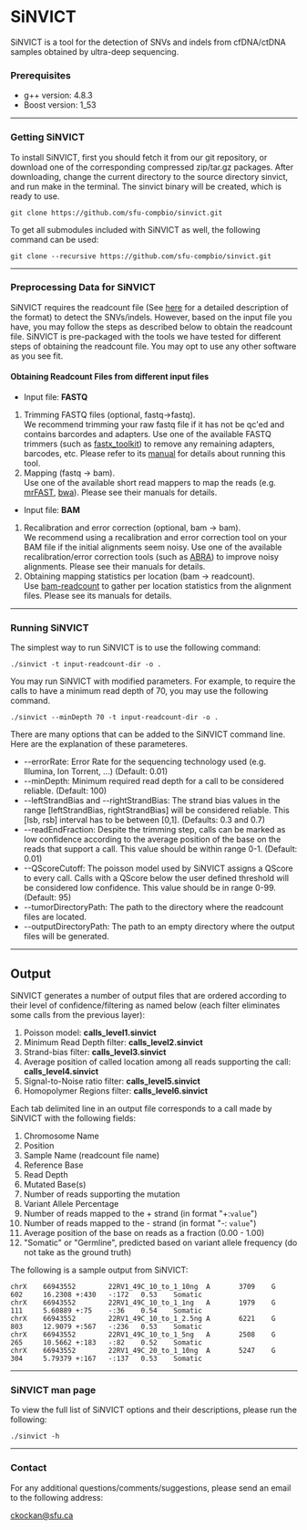 # SiNVICT #

SiNVICT is a tool for the detection of SNVs and indels from cfDNA/ctDNA samples obtained by ultra-deep sequencing.

### Prerequisites ###

* g++ version: 4.8.3
* Boost version: 1_53

----

### Getting SiNVICT ###

To install SiNVICT, first you should fetch it from our git repository, or download one of the corresponding compressed zip/tar.gz packages. After downloading, change the current directory to the source directory sinvict, and run make in the terminal. The sinvict binary will be created, which is ready to use.

```
git clone https://github.com/sfu-compbio/sinvict.git
```

To get all submodules included with SiNVICT as well, the following command can be used:

```
git clone --recursive https://github.com/sfu-compbio/sinvict.git
```
----

### Preprocessing Data for SiNVICT ###

SiNVICT requires the readcount file (See [here](https://github.com/genome/bam-readcount) for a detailed description of the format) to detect the SNVs/indels. However, based on the input file you have, you may follow the steps as described below to obtain the readcount file. SiNVICT is pre-packaged with the tools we have tested for different steps of obtaining the readcount file. You may opt to use any other software as you see fit.

#### Obtaining Readcount Files from different  input files ####

* Input file: **FASTQ**
 1. Trimming FASTQ files (optional, fastq->fastq).  
   We recommend trimming your raw fastq file if it has not be qc'ed and contains barcordes and adapters.  Use one of the available FASTQ trimmers (such as [fastx_toolkit](http://hannonlab.cshl.edu/fastx_toolkit/)) to remove any remaining adapters, barcodes, etc. Please refer to its [manual](http://hannonlab.cshl.edu/fastx_toolkit/commandline.html#fastx_trimmer_usage) for details about running this tool.
 2. Mapping (fastq -> bam).  
   Use one of the available short read mappers to map the reads (e.g. [mrFAST](https://github.com/BilkentCompGen/mrfast), [bwa](https://github.com/lh3/bwa)). Please see their manuals for details.
* Input file: **BAM**
 1. Recalibration and error correction (optional, bam -> bam).  
   We recommend using a recalibration and error correction tool on your BAM file if the initial alignments seem noisy. Use one of the available recalibration/error correction tools (such as [ABRA](https://github.com/mozack/abra)) to improve noisy alignments. Please see their manuals for details.
 2. Obtaining mapping statistics per location (bam -> readcount).  
   Use [bam-readcount](https://github.com/genome/bam-readcount) to gather per location statistics from the alignment files. Please see its manuals for details.

----

### Running SiNVICT ###

The simplest way to run SiNVICT is to use the following command:

```
./sinvict -t input-readcount-dir -o .
```

You may run SiNVICT with modified parameters. For example, to require the calls to have a minimum read depth of 70, you may use the following command.
```
./sinvict --minDepth 70 -t input-readcount-dir -o .
```

There are many options that can be added to the SiNVICT command line. Here are the explanation of these parameteres.

 * --errorRate:  Error Rate for the sequencing technology used (e.g. Illumina, Ion Torrent, ...) (Default: 0.01)
 * --minDepth: Minimum required read depth for a call to be considered reliable. (Default: 100)
 * --leftStrandBias and --rightStrandBias: The strand bias values in the range [leftStrandBias, rightStrandBias] will be considered reliable. This [lsb, rsb] interval has to be between [0,1]. (Defaults: 0.3 and 0.7)
 * --readEndFraction: Despite the trimming step, calls can be marked as low confidence according to the average position of the base on the reads that support a call. This value should be within range 0-1. (Default: 0.01)
 * --QScoreCutoff: The poisson model used by SiNVICT assigns a QScore to every call. Calls with a QScore below the user defined threshold will be considered low confidence. This value should be in range 0-99. (Default: 95)
 * --tumorDirectoryPath: The path to the directory where the readcount files are located.
 * --outputDirectoryPath: The path to an empty directory where the output files will be generated.  


----

## Output ##

SiNVICT generates a number of output files that are ordered according to their level of confidence/filtering as named below (each filter eliminates some calls from the previous layer):

 1. Poisson model: **calls_level1.sinvict**
 2. Minimum Read Depth filter: **calls_level2.sinvict**
 3. Strand-bias filter: **calls_level3.sinvict**
 4. Average position of called location among all reads supporting the call: **calls_level4.sinvict**
 5. Signal-to-Noise ratio filter: **calls_level5.sinvict**
 6. Homopolymer Regions filter: **calls_level6.sinvict**

Each tab delimited line in an output file corresponds to a call made by SiNVICT with the following fields:

 1. Chromosome Name
 2. Position
 3. Sample Name (readcount file name)
 4. Reference Base
 5. Read Depth
 6. Mutated Base(s)
 7. Number of reads supporting the mutation
 8. Variant Allele Percentage
 9. Number of reads mapped to the + strand (in format "+:`value`")
 10. Number of reads mapped to the - strand (in format "-: `value`")
 11. Average position of the base on reads as a fraction (0.00 - 1.00)
 12. "Somatic" or "Germline", predicted based on variant allele frequency (do not take as the ground truth)


The following is a sample output from SiNVICT:

```
chrX    66943552        22RV1_49C_10_to_1_10ng  A       3709    G       602     16.2308 +:430   -:172   0.53    Somatic
chrX    66943552        22RV1_49C_10_to_1_1ng   A       1979    G       111     5.60889 +:75    -:36    0.54    Somatic
chrX    66943552        22RV1_49C_10_to_1_2.5ng A       6221    G       803     12.9079 +:567   -:236   0.53    Somatic
chrX    66943552        22RV1_49C_10_to_1_5ng   A       2508    G       265     10.5662 +:183   -:82    0.52    Somatic
chrX    66943552        22RV1_49C_20_to_1_10ng  A       5247    G       304     5.79379 +:167   -:137   0.53    Somatic

```

----

### SiNVICT man page ###

To view the full list of SiNVICT options and their descriptions, please run the following:

```
./sinvict -h
```
----

### Contact ###

For any additional questions/comments/suggestions, please send an email to the following address:

ckockan@sfu.ca

